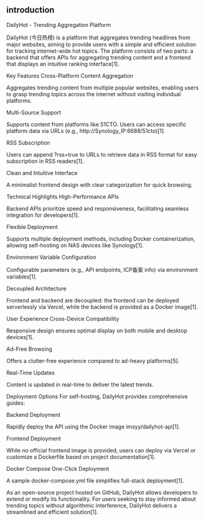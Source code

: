 ##  introduction
DailyHot - Trending Aggregation Platform

DailyHot (今日热榜) is a platform that aggregates trending headlines from major websites, aiming to provide users with a simple and efficient solution for tracking internet-wide hot topics. The platform consists of two parts: a backend that offers APIs for aggregating trending content and a frontend that displays an intuitive ranking interface[1].

Key Features
Cross-Platform Content Aggregation

Aggregates trending content from multiple popular websites, enabling users to grasp trending topics across the internet without visiting individual platforms.

Multi-Source Support

Supports content from platforms like 51CTO. Users can access specific platform data via URLs (e.g., http://Synology_IP:6688/51cto)[1].

RSS Subscription

Users can append ?rss=true to URLs to retrieve data in RSS format for easy subscription in RSS readers[1].

Clean and Intuitive Interface

A minimalist frontend design with clear categorization for quick browsing.

Technical Highlights
High-Performance APIs

Backend APIs prioritize speed and responsiveness, facilitating seamless integration for developers[1].

Flexible Deployment

Supports multiple deployment methods, including Docker containerization, allowing self-hosting on NAS devices like Synology[1].

Environment Variable Configuration

Configurable parameters (e.g., API endpoints, ICP备案 info) via environment variables[1].

Decoupled Architecture

Frontend and backend are decoupled: the frontend can be deployed serverlessly via Vercel, while the backend is provided as a Docker image[1].

User Experience
Cross-Device Compatibility

Responsive design ensures optimal display on both mobile and desktop devices[1].

Ad-Free Browsing

Offers a clutter-free experience compared to ad-heavy platforms[5].

Real-Time Updates

Content is updated in real-time to deliver the latest trends.

Deployment Options
For self-hosting, DailyHot provides comprehensive guides:

Backend Deployment

Rapidly deploy the API using the Docker image imsyy/dailyhot-api[1].

Frontend Deployment

While no official frontend image is provided, users can deploy via Vercel or customize a Dockerfile based on project documentation[1].

Docker Compose One-Click Deployment

A sample docker-compose.yml file simplifies full-stack deployment[1].

As an open-source project hosted on GitHub, DailyHot allows developers to extend or modify its functionality. For users seeking to stay informed about trending topics without algorithmic interference, DailyHot delivers a streamlined and efficient solution[1].

















